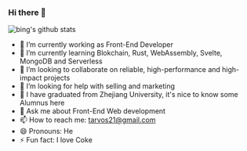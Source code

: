 ### Hi there 👋

<!--
**tarvos21/tarvos21** is a ✨ _special_ ✨ repository because its `README.md` (this file) appears on your GitHub profile.

Here are some ideas to get you started:

-->

![bing's github stats](https://github-readme-stats.vercel.app/api?username=tarvos21&show_icons=true&theme=radical&count_private=true)


- 🔭 I’m currently working as Front-End Developer
- 🌱 I’m currently learning Blokchain, Rust, WebAssembly, Svelte, MongoDB and Serverless
- 👯 I’m looking to collaborate on reliable, high-performance and high-impact projects
- 🤔 I’m looking for help with selling and marketing
- 📖 I have graduated from Zhejiang University, it's nice to know some Alumnus here
- 💬 Ask me about Front-End Web development
- 📫 How to reach me: tarvos21@gmail.com
- 😄 Pronouns: He
- ⚡ Fun fact: I love Coke
